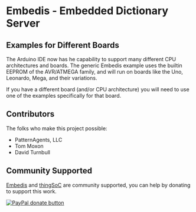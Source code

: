 # Embedis - Embedded Dictionary Server

## Examples for Different Boards

The Arduino IDE now has he capability to support many different CPU architectures and boards.
The generic Embedis example uses the builtin EEPROM of the AVR/ATMEGA family, and
will run on boards like the Uno, Leonardo, Mega, and their variations.

If you have a different board (and/or CPU architecture) you will need to use one of the examples specifically for that board.

## Contributors

The folks who make this project possible:

 * PatternAgents, LLC
 * Tom Moxon
 * David Turnbull

## Community Supported

[Embedis](https://github.com/thingSoC/embedis) and  [thingSoC](http://www.thingsoc.com) are community supported, you can help by donating to support this work.

<span class="badge-paypal"><a href="https://www.paypal.com/cgi-bin/webscr?cmd=_s-xclick&amp;hosted_button_id=5NPC24C7VQ89L" title="Donate to this project using Paypal"><img src="https://img.shields.io/badge/paypal-donate-yellow.svg" alt="PayPal donate button" /></a></span>

